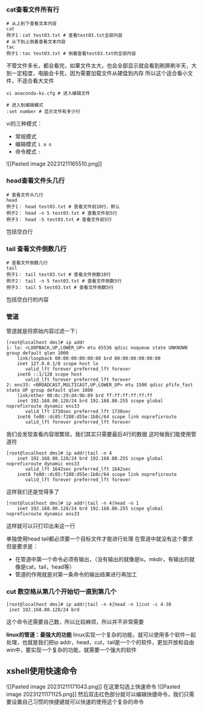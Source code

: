 ### cat查看文件所有行
```
# 从上到下查看文本内容
cat
例子1：cat test03.txt # 查看test03.txt全部内容
# 从下到上倒着查看文本内容
tac
例子1：tac test03.txt # 倒着查看test03.txt的全部内容
```
不管文件多长，都会看完，如果文件太大，也会全部显示就会看到刷屏刷半天，大到一定程度，电脑会卡死，因为需要加载文件从硬盘到内存
所以这个适合看小文件，不适合看大文件

```
vi anaconda-ks.cfg # 进入编辑文件

# 进入到编辑模式
:set number # 显示文件有多少行
```
vi的三种模式：
- 常规模式
- 编辑模式 `i a o`
- 命令模式 `:`

![[Pasted image 20231211165510.png]]

### head查看文件头几行
```
# 查看文件头几行
head
例子1： head test03.txt # 查看文件前10行，默认
例子2： head -n 5 test03.txt # 查看文件前5行
例子3： head -5 test03.txt # 查看文件前5行
```
包括空白行
### tail 查看文件倒数几行
```
# 查看文件倒数几行
tail
例子1： tail test03.txt # 查看文件倒数10行
例子2： tail -n 5 test03.txt # 查看文件倒数5行
例子3： tail 5 test03.txt # 查看文件倒数5行
```
包括空白行的内容

### 管道

管道就是将原始内容过滤一下`|`

```
[root@localhost dms]# ip addr
1: lo: <LOOPBACK,UP,LOWER_UP> mtu 65536 qdisc noqueue state UNKNOWN group default qlen 1000
    link/loopback 00:00:00:00:00:00 brd 00:00:00:00:00:00
    inet 127.0.0.1/8 scope host lo
       valid_lft forever preferred_lft forever
    inet6 ::1/128 scope host 
       valid_lft forever preferred_lft forever
2: ens33: <BROADCAST,MULTICAST,UP,LOWER_UP> mtu 1500 qdisc pfifo_fast state UP group default qlen 1000
    link/ether 00:0c:29:d4:9b:89 brd ff:ff:ff:ff:ff:ff
    inet 192.168.80.128/24 brd 192.168.80.255 scope global noprefixroute dynamic ens33
       valid_lft 1730sec preferred_lft 1730sec
    inet6 fe80::dc85:f288:d55e:1b8c/64 scope link noprefixroute 
       valid_lft forever preferred_lft forever
```
我们会发现查看内容很繁琐，我们其实只需要最后4行的数据
这时候我们能使用管道符
```
[root@localhost dms]# ip addr|tail -n 4
    inet 192.168.80.128/24 brd 192.168.80.255 scope global noprefixroute dynamic ens33
       valid_lft 1642sec preferred_lft 1642sec
    inet6 fe80::dc85:f288:d55e:1b8c/64 scope link noprefixroute 
       valid_lft forever preferred_lft forever
```

这样我们还是觉得多了
```
[root@localhost dms]# ip addr|tail -n 4|head -n 1
    inet 192.168.80.128/24 brd 192.168.80.255 scope global noprefixroute dynamic ens33
```
这样就可以只打印出来这一行

单独使用head tail都必须要一个目标文件才能进行处理
在管道中就没有这个要求
但是要求是：
- 在管道中第一个命令必须有输出，（没有输出的就像是ls，mkdir，有输出的就像是cat，tail，head等）
- 管道的作用就是对第一条命令的输出结果进行再加工

### cut 数空格从第几个开始切一直到第几个
```
[root@localhost dms]# ip addr|tail -n 4|head -n 1|cut -c 4-30
 inet 192.168.80.128/24 brd
```
这个命令还需要自己数，所以比较麻烦，所以并不非常需要

**linux的管道：最强大的功能**
linux实现一个复杂的功能，就可以使用多个软件一起处理，也就是我们把ip addr，head，cut，tail是一个个的软件，更加开放和自由
win中，要实现一个复杂的功能，就需要一个强大的软件
## xshell使用快速命令

![[Pasted image 20231211171043.png]]
在这里勾选上快速命令
![[Pasted image 20231211171125.png]]
然后双击红色部分就可以编辑快捷命令，我们只需要设置自己习惯的快捷键就可以快速的使用这个复杂的命令

